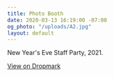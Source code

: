 ```yaml
---
title: Photo Booth
date: 2020-03-13 16:19:00 -07:00
og_photo: "/uploads/A2.jpg"
layout: default
---
```


<p class="mb0 pb0">New Year's Eve Staff Party, 2021. </p>

<p class="mt3 mb2 pb0"><a class="Button NoLine Caption" href="https://bsley.dropmark.com/1127372" target="_blank">View on Dropmark</a></p>
